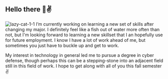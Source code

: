 ## Hello there 🐯✌

![lazy-cat-1-1](https://github.com/user-attachments/assets/c51a61f6-0ab7-4b50-ae07-c60cec72b3b6)
I’m currently working on learning a new set of skills after changing my major. I definitely feel like a fish out of water more often than not, but I'm looking forward to learning a new skillset that I an hopefully use for future employment. I know I have a lot of work ahead of me, but sometimes you just have to buckle up and get to work.

My interest in technology in general led me to pursue a degree in cyber defense, though perhaps this can be a stepping-stone into an adjacent field still in this field of work. 
I hope to get along with all of you this fall semester ✌

<!--

**ALCph/ALCph** is a ✨ _special_ ✨ repository because its `README.md` (this file) appears on your GitHub profile.

Here are some ideas to get you started:
## I’m currently working on learning a new set of skills after changing my major
- 🌱 I’m currently learning ...
- 👯 I’m looking to collaborate on ...
- 🤔 I’m looking for help with ...
- 💬 Ask me about ...
- 📫 How to reach me: ...
- 😄 Pronouns: ...
- ⚡ Fun fact: ...
-->
